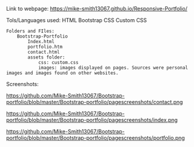 
Link to webpage: https://mike-smith13067.github.io/Responsive-Portfolio/

Tols/Languages used:
    HTML
    Bootstrap CSS
    Custom CSS

    Folders and FIles:
        Bootstrap-Portfolio
            Index.html
            portfolio.htm
            contact.html
            assets folder:
                css: custom.css
                images: images displayed on pages. Sources were personal images and images found on other websites.


Screenshots:

https://github.com/Mike-Smith13067/Bootstrap-portfolio/blob/master/Bootstrap-portfolio/pagescreenshots/contact.png

https://github.com/Mike-Smith13067/Bootstrap-portfolio/blob/master/Bootstrap-portfolio/pagescreenshots/index.png

https://github.com/Mike-Smith13067/Bootstrap-portfolio/blob/master/Bootstrap-portfolio/pagescreenshots/portfolio.png



